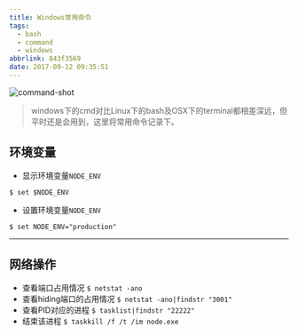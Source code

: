 ```yaml
---
title: Windows常用命令
tags:
  - bash
  - command
  - windows
abbrlink: 843f3569
date: 2017-09-12 09:35:51
---
```

![command-shot](http://or0g12e5e.bkt.clouddn.com/blog/2017-12-07-135536.png)
> windows下的cmd对比Linux下的bash及OSX下的terminal都相差深远，但平时还是会用到，这里将常用命令记录下。

## 环境变量

+ 显示环境变量`NODE_ENV`

`$ set $NODE_ENV`

+ 设置环境变量`NODE_ENV`

`$ set NODE_ENV="production"`

***

## 网络操作
+ 查看端口占用情况
`$ netstat -ano`
+ 查看hiding端口的占用情况
`$ netstat -ano|findstr "3001"`
+ 查看PID对应的进程
`$ tasklist|findstr "22222"`
+ 结束该进程
`$ taskkill /f /t /im node.exe`
